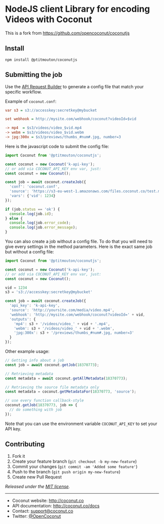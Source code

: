 # NodeJS client Library for encoding Videos with Coconut

This is a fork from https://github.com/opencoconut/coconutjs

## Install

```console
npm install @ptitmouton/coconutjs
```

## Submitting the job

Use the [API Request Builder](https://app.coconut.co/job/new) to generate a config file that match your specific workflow.

Example of `coconut.conf`:

```ini
var s3 = s3://accesskey:secretkey@mybucket

set webhook = http://mysite.com/webhook/coconut?videoId=$vid

-> mp4  = $s3/videos/video_$vid.mp4
-> webm = $s3/videos/video_$vid.webm
-> jpg:300x = $s3/previews/thumbs_#num#.jpg, number=3
```

Here is the javascript code to submit the config file:

```javascript
import Coconut from '@ptitmouton/coconutjs';

const coconut = new Coconut('k-api-key');
// or add via COCONUT_API_KEY env var, just:
const coconut = new Coconut();

const job = await coconut.createJob({
  'conf': 'coconut.conf',
  'source': 'https://s3-eu-west-1.amazonaws.com/files.coconut.co/test.mp4',
  'vars': {'vid': 1234}
});

if (job.status == 'ok') {
  console.log(job.id);
} else {
  console.log(job.error_code);
  console.log(job.error_message);
}
```

You can also create a job without a config file. To do that you will need to give every settings in the method parameters. Here is the exact same job but without a config file:

```javascript
import Coconut from '@ptitmouton/coconutjs';

const coconut = new Coconut('k-api-key');
// or add via COCONUT_API_KEY env var, just:
const coconut = new Coconut();

vid = 1234
s3 = 's3://accesskey:secretkey@mybucket'

const job = await coconut.createJob({
  'api_key': 'k-api-key',
  'source': 'http://yoursite.com/media/video.mp4',
  'webhook': 'http://mysite.com/webhook/coconut?videoId=' + vid,
  'outputs': {
    'mp4': s3 + '/videos/video_' + vid + '.mp4',
    'webm': s3 + '/videos/video_' + vid + '.webm',
    'jpg:300x': s3 + '/previews/thumbs_#num#.jpg, number=3'
  }
});
```

Other example usage:

```javascript
// Getting info about a job
const job = await coconut.getJob(18370773);

// Retrieving metadata
const metadata = await coconut.getAllMetadata(18370773);

// Retrieving the source file metadata only
const metadata = coconut.getMetadataFor(18370773, 'source');

// use every function callback-style
coconut.getJob(18370773, job => {
  // do something with job
});
```

Note that you can use the environment variable `COCONUT_API_KEY` to set your API key.

## Contributing

1. Fork it
2. Create your feature branch (`git checkout -b my-new-feature`)
3. Commit your changes (`git commit -am 'Added some feature'`)
4. Push to the branch (`git push origin my-new-feature`)
5. Create new Pull Request


*Released under the [MIT license](http://www.opensource.org/licenses/mit-license.php).*

---

* Coconut website: http://coconut.co
* API documentation: http://coconut.co/docs
* Contact: [support@coconut.co](mailto:support@coconut.co)
* Twitter: [@OpenCoconut](http://twitter.com/opencoconut)
